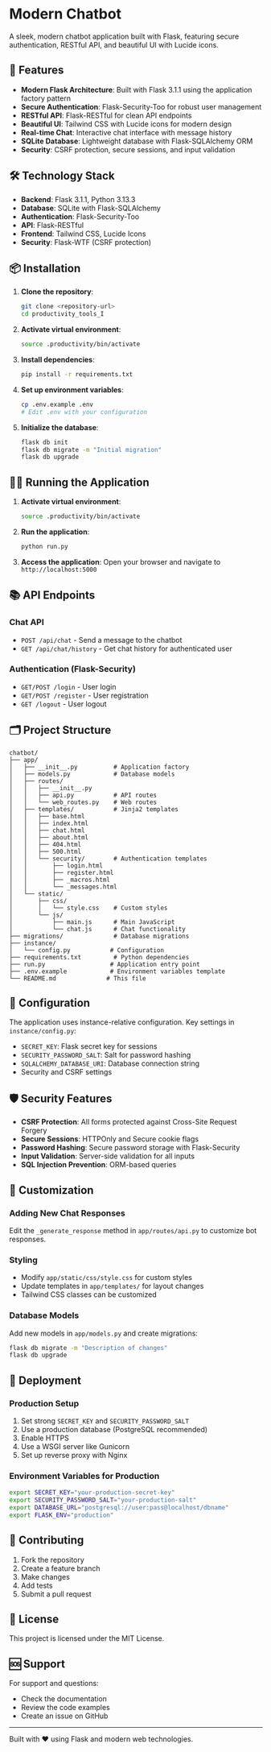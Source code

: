 # Modern Chatbot

A sleek, modern chatbot application built with Flask, featuring secure authentication, RESTful API, and beautiful UI with Lucide icons.

## 🚀 Features

- **Modern Flask Architecture**: Built with Flask 3.1.1 using the application factory pattern
- **Secure Authentication**: Flask-Security-Too for robust user management
- **RESTful API**: Flask-RESTful for clean API endpoints
- **Beautiful UI**: Tailwind CSS with Lucide icons for modern design
- **Real-time Chat**: Interactive chat interface with message history
- **SQLite Database**: Lightweight database with Flask-SQLAlchemy ORM
- **Security**: CSRF protection, secure sessions, and input validation

## 🛠️ Technology Stack

- **Backend**: Flask 3.1.1, Python 3.13.3
- **Database**: SQLite with Flask-SQLAlchemy
- **Authentication**: Flask-Security-Too
- **API**: Flask-RESTful
- **Frontend**: Tailwind CSS, Lucide Icons
- **Security**: Flask-WTF (CSRF protection)

## 📦 Installation

1. **Clone the repository**:
   ```bash
   git clone <repository-url>
   cd productivity_tools_I
   ```

2. **Activate virtual environment**:
   ```bash
   source .productivity/bin/activate
   ```

3. **Install dependencies**:
   ```bash
   pip install -r requirements.txt
   ```

4. **Set up environment variables**:
   ```bash
   cp .env.example .env
   # Edit .env with your configuration
   ```

5. **Initialize the database**:
   ```bash
   flask db init
   flask db migrate -m "Initial migration"
   flask db upgrade
   ```

## 🏃‍♂️ Running the Application

1. **Activate virtual environment**:
   ```bash
   source .productivity/bin/activate
   ```

2. **Run the application**:
   ```bash
   python run.py
   ```

3. **Access the application**:
   Open your browser and navigate to `http://localhost:5000`

## 📚 API Endpoints

### Chat API
- `POST /api/chat` - Send a message to the chatbot
- `GET /api/chat/history` - Get chat history for authenticated user

### Authentication (Flask-Security)
- `GET/POST /login` - User login
- `GET/POST /register` - User registration
- `GET /logout` - User logout

## 🗂️ Project Structure

```
chatbot/
├── app/
│   ├── __init__.py          # Application factory
│   ├── models.py            # Database models
│   ├── routes/
│   │   ├── __init__.py
│   │   ├── api.py           # API routes
│   │   └── web_routes.py    # Web routes
│   ├── templates/           # Jinja2 templates
│   │   ├── base.html
│   │   ├── index.html
│   │   ├── chat.html
│   │   ├── about.html
│   │   ├── 404.html
│   │   ├── 500.html
│   │   └── security/        # Authentication templates
│   │       ├── login.html
│   │       ├── register.html
│   │       ├── _macros.html
│   │       └── _messages.html
│   └── static/
│       ├── css/
│       │   └── style.css    # Custom styles
│       └── js/
│           ├── main.js      # Main JavaScript
│           └── chat.js      # Chat functionality
├── migrations/              # Database migrations
├── instance/
│   └── config.py           # Configuration
├── requirements.txt         # Python dependencies
├── run.py                  # Application entry point
├── .env.example            # Environment variables template
└── README.md              # This file
```

## 🔧 Configuration

The application uses instance-relative configuration. Key settings in `instance/config.py`:

- `SECRET_KEY`: Flask secret key for sessions
- `SECURITY_PASSWORD_SALT`: Salt for password hashing
- `SQLALCHEMY_DATABASE_URI`: Database connection string
- Security and CSRF settings

## 🛡️ Security Features

- **CSRF Protection**: All forms protected against Cross-Site Request Forgery
- **Secure Sessions**: HTTPOnly and Secure cookie flags
- **Password Hashing**: Secure password storage with Flask-Security
- **Input Validation**: Server-side validation for all inputs
- **SQL Injection Prevention**: ORM-based queries

## 🎨 Customization

### Adding New Chat Responses
Edit the `_generate_response` method in `app/routes/api.py` to customize bot responses.

### Styling
- Modify `app/static/css/style.css` for custom styles
- Update templates in `app/templates/` for layout changes
- Tailwind CSS classes can be customized

### Database Models
Add new models in `app/models.py` and create migrations:
```bash
flask db migrate -m "Description of changes"
flask db upgrade
```

## 🚀 Deployment

### Production Setup
1. Set strong `SECRET_KEY` and `SECURITY_PASSWORD_SALT`
2. Use a production database (PostgreSQL recommended)
3. Enable HTTPS
4. Use a WSGI server like Gunicorn
5. Set up reverse proxy with Nginx

### Environment Variables for Production
```bash
export SECRET_KEY="your-production-secret-key"
export SECURITY_PASSWORD_SALT="your-production-salt"
export DATABASE_URL="postgresql://user:pass@localhost/dbname"
export FLASK_ENV="production"
```

## 🤝 Contributing

1. Fork the repository
2. Create a feature branch
3. Make changes
4. Add tests
5. Submit a pull request

## 📄 License

This project is licensed under the MIT License.

## 🆘 Support

For support and questions:
- Check the documentation
- Review the code examples
- Create an issue on GitHub

---

Built with ❤️ using Flask and modern web technologies.

